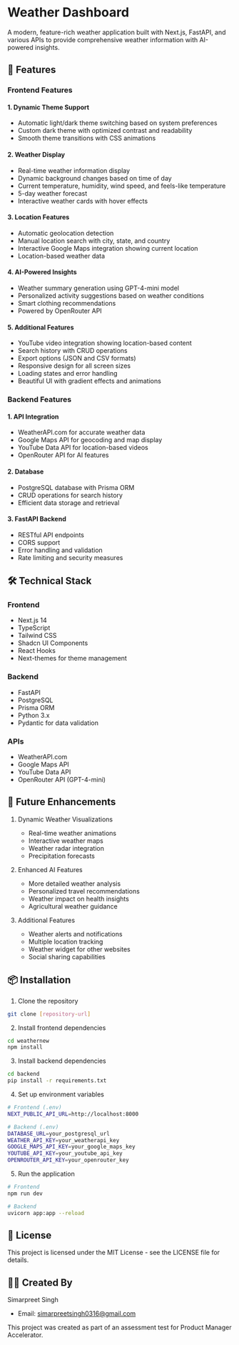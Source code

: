 # Weather Dashboard

A modern, feature-rich weather application built with Next.js, FastAPI, and various APIs to provide comprehensive weather information with AI-powered insights.

## 🌟 Features

### Frontend Features

#### 1. Dynamic Theme Support
- Automatic light/dark theme switching based on system preferences
- Custom dark theme with optimized contrast and readability
- Smooth theme transitions with CSS animations

#### 2. Weather Display
- Real-time weather information display
- Dynamic background changes based on time of day
- Current temperature, humidity, wind speed, and feels-like temperature
- 5-day weather forecast
- Interactive weather cards with hover effects

#### 3. Location Features
- Automatic geolocation detection
- Manual location search with city, state, and country
- Interactive Google Maps integration showing current location
- Location-based weather data

#### 4. AI-Powered Insights
- Weather summary generation using GPT-4-mini model
- Personalized activity suggestions based on weather conditions
- Smart clothing recommendations
- Powered by OpenRouter API

#### 5. Additional Features
- YouTube video integration showing location-based content
- Search history with CRUD operations
- Export options (JSON and CSV formats)
- Responsive design for all screen sizes
- Loading states and error handling
- Beautiful UI with gradient effects and animations

### Backend Features

#### 1. API Integration
- WeatherAPI.com for accurate weather data
- Google Maps API for geocoding and map display
- YouTube Data API for location-based videos
- OpenRouter API for AI features

#### 2. Database
- PostgreSQL database with Prisma ORM
- CRUD operations for search history
- Efficient data storage and retrieval

#### 3. FastAPI Backend
- RESTful API endpoints
- CORS support
- Error handling and validation
- Rate limiting and security measures

## 🛠️ Technical Stack

### Frontend
- Next.js 14
- TypeScript
- Tailwind CSS
- Shadcn UI Components
- React Hooks
- Next-themes for theme management

### Backend
- FastAPI
- PostgreSQL
- Prisma ORM
- Python 3.x
- Pydantic for data validation

### APIs
- WeatherAPI.com
- Google Maps API
- YouTube Data API
- OpenRouter API (GPT-4-mini)

## 🔄 Future Enhancements

1. Dynamic Weather Visualizations
   - Real-time weather animations
   - Interactive weather maps
   - Weather radar integration
   - Precipitation forecasts

2. Enhanced AI Features
   - More detailed weather analysis
   - Personalized travel recommendations
   - Weather impact on health insights
   - Agricultural weather guidance

3. Additional Features
   - Weather alerts and notifications
   - Multiple location tracking
   - Weather widget for other websites
   - Social sharing capabilities

## 📦 Installation

1. Clone the repository
```bash
git clone [repository-url]
```

2. Install frontend dependencies
```bash
cd weathernew
npm install
```

3. Install backend dependencies
```bash
cd backend
pip install -r requirements.txt
```

4. Set up environment variables
```bash
# Frontend (.env)
NEXT_PUBLIC_API_URL=http://localhost:8000

# Backend (.env)
DATABASE_URL=your_postgresql_url
WEATHER_API_KEY=your_weatherapi_key
GOOGLE_MAPS_API_KEY=your_google_maps_key
YOUTUBE_API_KEY=your_youtube_api_key
OPENROUTER_API_KEY=your_openrouter_key
```

5. Run the application
```bash
# Frontend
npm run dev

# Backend
uvicorn app:app --reload
```

## 📝 License

This project is licensed under the MIT License - see the LICENSE file for details.

## 👨‍💻 Created By

Simarpreet Singh
- Email: simarpreetsingh0316@gmail.com


This project was created as part of an assessment test for Product Manager Accelerator. 
